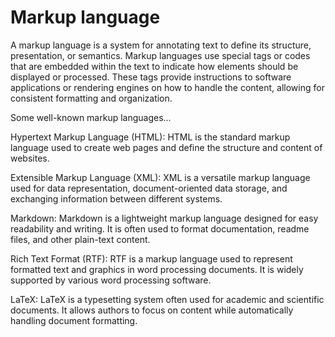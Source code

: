 # Markup language

A markup language is a system for annotating text to define its structure, presentation, or semantics. Markup languages use special tags or codes that are embedded within the text to indicate how elements should be displayed or processed. These tags provide instructions to software applications or rendering engines on how to handle the content, allowing for consistent formatting and organization.

Some well-known markup languages…

Hypertext Markup Language (HTML): HTML is the standard markup language used to create web pages and define the structure and content of websites.

Extensible Markup Language (XML): XML is a versatile markup language used for data representation, document-oriented data storage, and exchanging information between different systems.

Markdown: Markdown is a lightweight markup language designed for easy readability and writing. It is often used to format documentation, readme files, and other plain-text content.

Rich Text Format (RTF): RTF is a markup language used to represent formatted text and graphics in word processing documents. It is widely supported by various word processing software.

LaTeX: LaTeX is a typesetting system often used for academic and scientific documents. It allows authors to focus on content while automatically handling document formatting.
